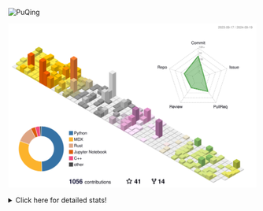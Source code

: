 ![PuQing](https://user-images.githubusercontent.com/27223114/171565019-9a56fae6-b08b-421f-99db-7e830da42371.png)

![](./profile-3d-contrib/profile-season-animate.svg)

<details>
<summary>Click here for detailed stats!</summary>

<!--START_SECTION:waka-->
![Lines of code](https://img.shields.io/badge/From%20Hello%20World%20I%27ve%20Written-1.4%20million%20lines%20of%20code-blue)

**🐱 My GitHub Data** 

> 📦 401.9 kB Used in GitHub's Storage 
 > 
> 🏆 512 Contributions in the Year 2024
 > 
> 🚫 Not Opted to Hire
 > 
> 📜 56 Public Repositories 
 > 
> 🔑 29 Private Repositories 
 > 
**I'm an Early 🐤** 

```text
🌞 Morning                469 commits         ██░░░░░░░░░░░░░░░░░░░░░░░   06.05 % 
🌆 Daytime                3478 commits        ███████████░░░░░░░░░░░░░░   44.89 % 
🌃 Evening                1781 commits        ██████░░░░░░░░░░░░░░░░░░░   22.99 % 
🌙 Night                  2019 commits        ███████░░░░░░░░░░░░░░░░░░   26.06 % 
```


📊 **This Week I Spent My Time On** 

```text
💬 Programming Languages: 
C++                      9 hrs 36 mins       █████░░░░░░░░░░░░░░░░░░░░   20.21 % 
Browsing                 8 hrs 33 mins       █████░░░░░░░░░░░░░░░░░░░░   18.01 % 
Python                   6 hrs 37 mins       ███░░░░░░░░░░░░░░░░░░░░░░   13.93 % 
GitHubing                6 hrs 33 mins       ███░░░░░░░░░░░░░░░░░░░░░░   13.79 % 
Searching                4 hrs 4 mins        ██░░░░░░░░░░░░░░░░░░░░░░░   08.56 % 

🔥 Editors: 
Chrome                   23 hrs 37 mins      ████████████░░░░░░░░░░░░░   49.72 % 
VS Code                  22 hrs 10 mins      ████████████░░░░░░░░░░░░░   46.65 % 
fish                     1 hr 43 mins        █░░░░░░░░░░░░░░░░░░░░░░░░   03.63 % 

💻 Operating System: 
Mac                      25 hrs 26 mins      █████████████░░░░░░░░░░░░   53.53 % 
WSL                      20 hrs 11 mins      ███████████░░░░░░░░░░░░░░   42.48 % 
Linux                    1 hr 45 mins        █░░░░░░░░░░░░░░░░░░░░░░░░   03.71 % 
Windows                  8 mins              ░░░░░░░░░░░░░░░░░░░░░░░░░   00.28 % 
```


<!--END_SECTION:waka-->
</details>
